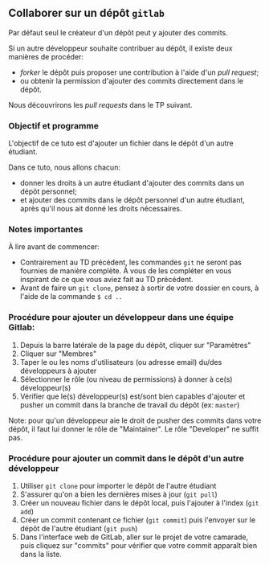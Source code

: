 ## Collaborer sur un dépôt `gitlab`

Par défaut seul le créateur d'un dépôt peut y ajouter des commits.

Si un autre développeur souhaite contribuer au dépôt, il existe deux manières de procéder:
- *forker* le dépôt puis proposer une contribution à l'aide d'un *pull request*;
- ou obtenir la permission d'ajouter des commits directement dans le dépôt.

Nous découvrirons les *pull requests* dans le TP suivant.

### Objectif et programme

L'objectif de ce tuto est d'ajouter un fichier dans le dépôt d'un autre étudiant.

Dans ce tuto, nous allons chacun:

- donner les droits à un autre étudiant d'ajouter des commits dans un dépôt personnel;
- et ajouter des commits dans le dépôt personnel d'un autre étudiant, après qu'il nous ait donné les droits nécessaires.

### Notes importantes

À lire avant de commencer:

- Contrairement au TD précédent, les commandes `git` ne seront pas fournies de manière complète. À vous de les compléter en vous inspirant de ce que vous aviez fait au TD précédent.
- Avant de faire un `git clone`, pensez à sortir de votre dossier en cours, à l'aide de la commande `$ cd ..`

### Procédure pour ajouter un développeur dans une équipe Gitlab:

1. Depuis la barre latérale de la page du dépôt, cliquer sur "Paramètres"
1. Cliquer sur "Membres"
1. Taper le ou les noms d'utilisateurs (ou adresse email) du/des développeurs à ajouter
1. Sélectionner le rôle (ou niveau de permissions) à donner à ce(s) développeur(s)
1. Vérifier que le(s) développeur(s) est/sont bien capables d'ajouter et pusher un commit dans la branche de travail du dépôt (ex: `master`)

Note: pour qu'un développeur aie le droit de pusher des commits dans votre dépôt, il faut lui donner le rôle de "Maintainer". Le rôle "Developer" ne suffit pas.

### Procédure pour ajouter un commit dans le dépôt d'un autre développeur

1. Utiliser `git clone` pour importer le dépôt de l'autre étudiant
1. S'assurer qu'on a bien les dernières mises à jour (`git pull`)
1. Créer un nouveau fichier dans le dépôt local, puis l'ajouter à l'index (`git add`)
1. Créer un commit contenant ce fichier (`git commit`) puis l'envoyer sur le dépôt de l'autre étudiant (`git push`)
1. Dans l'interface web de GitLab, aller sur le projet de votre camarade, puis cliquez sur "commits" pour vérifier que votre commit apparaît bien dans la liste.
